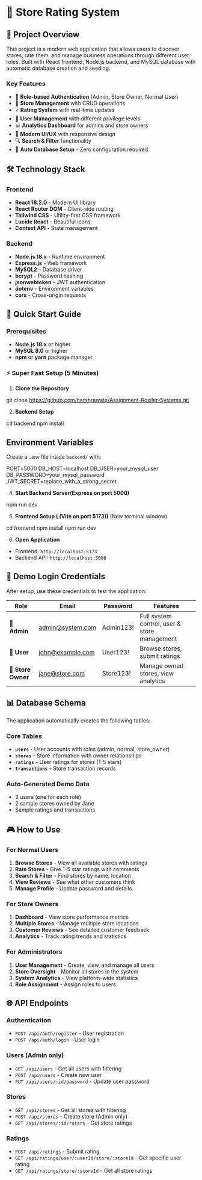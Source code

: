 # 🏪 Store Rating System

## 🎯 **Project Overview**
This project is a modern web application that allows users to discover stores, rate them, and manage business operations through different user roles. Built with React frontend, Node.js backend, and MySQL database with automatic database creation and seeding.

### **Key Features**
- 🔐 **Role-based Authentication** (Admin, Store Owner, Normal User)
- 🏪 **Store Management** with CRUD operations
- ⭐ **Rating System** with real-time updates
- 👥 **User Management** with different privilege levels
- 📊 **Analytics Dashboard** for admins and store owners
- 🎨 **Modern UI/UX** with responsive design
- 🔍 **Search & Filter** functionality
- 🚀 **Auto Database Setup** - Zero configuration required


## 🛠 **Technology Stack**

### **Frontend**
- **React 18.2.0** - Modern UI library
- **React Router DOM** - Client-side routing
- **Tailwind CSS** - Utility-first CSS framework
- **Lucide React** - Beautiful icons
- **Context API** - State management

### **Backend**
- **Node.js 18.x** - Runtime environment
- **Express.js** - Web framework
- **MySQL2** - Database driver
- **bcrypt** - Password hashing
- **jsonwebtoken** - JWT authentication
- **dotenv** - Environment variables
- **cors** - Cross-origin requests

## 🚀 **Quick Start Guide**

### **Prerequisites**
- **Node.js 18.x** or higher
- **MySQL 8.0** or higher
- **npm** or **yarn** package manager

### **⚡ Super Fast Setup (5 Minutes)**

1. **Clone the Repository**

git clone https://github.com/harshrawate/Assignment-Roxiler-Systems.git

2. **Backend Setup**


cd backend
npm install

## Environment Variables

Create a `.env` file inside `backend/` with:

PORT=5000
DB_HOST=localhost
DB_USER=your_mysql_user
DB_PASSWORD=your_mysql_password
JWT_SECRET=replace_with_a_strong_secret

4. **Start Backend Server(Express on port 5000)**

npm run dev

5. **Frontend Setup ( (Vite on port 5173))** (New terminal window)


cd frontend
npm install
npm run dev


6. **Open Application**
- Frontend: `http://localhost:5173`
- Backend API: `http://localhost:5000`

## 🔐 **Demo Login Credentials**

After setup, use these credentials to test the application:

| Role | Email | Password | Features |
|------|-------|----------|----------|
| **👑 Admin** | admin@system.com | Admin123! | Full system control, user & store management |
| **👤 User** | john@example.com | User123! | Browse stores, submit ratings |
| **🏪 Store Owner** | jane@store.com | Store123! | Manage owned stores, view analytics |

## 📊 **Database Schema**

The application automatically creates the following tables:

### **Core Tables**
- **`users`** - User accounts with roles (admin, normal, store_owner)
- **`stores`** - Store information with owner relationships
- **`ratings`** - User ratings for stores (1-5 stars)
- **`transactions`** - Store transaction records

### **Auto-Generated Demo Data**
- 3 users (one for each role)
- 2 sample stores owned by Jane
- Sample ratings and transactions

## 🎮 **How to Use**

### **For Normal Users**
1. **Browse Stores** - View all available stores with ratings
2. **Rate Stores** - Give 1-5 star ratings with comments
3. **Search & Filter** - Find stores by name, location
4. **View Reviews** - See what other customers think
5. **Manage Profile** - Update password and details

### **For Store Owners**
1. **Dashboard** - View store performance metrics
2. **Multiple Stores** - Manage multiple store locations
3. **Customer Reviews** - See detailed customer feedback
4. **Analytics** - Track rating trends and statistics

### **For Administrators**
1. **User Management** - Create, view, and manage all users
2. **Store Oversight** - Monitor all stores in the system
3. **System Analytics** - View platform-wide statistics
4. **Role Assignment** - Assign roles to users

## 🌐 **API Endpoints**

### **Authentication**
- `POST /api/auth/register` - User registration
- `POST /api/auth/login` - User login

### **Users** (Admin only)
- `GET /api/users` - Get all users with filtering
- `POST /api/users` - Create new user
- `PUT /api/users/:id/password` - Update user password

### **Stores**
- `GET /api/stores` - Get all stores with filtering
- `POST /api/stores` - Create store (Admin only)
- `GET /api/stores/:id/raters` - Get store ratings

### **Ratings**
- `POST /api/ratings` - Submit rating
- `GET /api/ratings/user/:userId/store/:storeId` - Get specific user rating
- `GET /api/ratings/store/:storeId` - Get all store ratings

